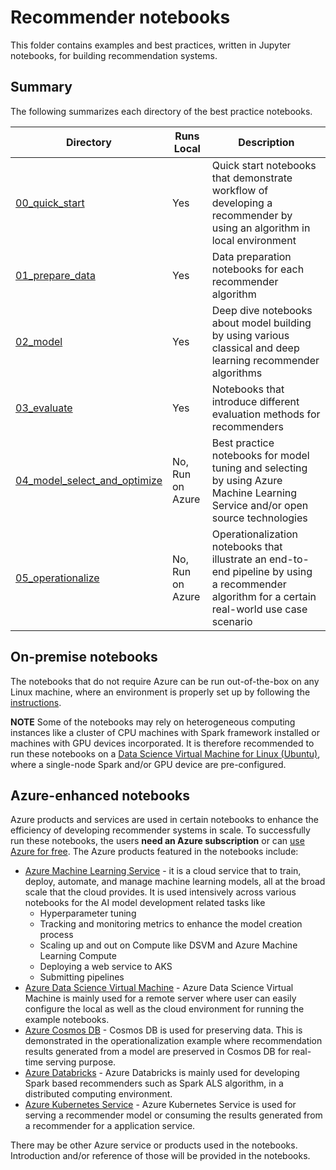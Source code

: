 # Recommender notebooks

This folder contains examples and best practices, written in Jupyter notebooks, for building recommendation systems.

## Summary

The following summarizes each directory of the best practice notebooks.

| Directory | Runs Local | Description |
| --- | --- | --- |
| [00_quick_start](./00_quick_start)| Yes | Quick start notebooks that demonstrate workflow of developing a recommender by using an algorithm in local environment|
| [01_prepare_data](./01_prepare_data) | Yes | Data preparation notebooks for each recommender algorithm|
| [02_model](./02_model) | Yes | Deep dive notebooks about model building by using various classical and deep learning recommender algorithms|
| [03_evaluate](./03_evaluate) | Yes | Notebooks that introduce different evaluation methods for recommenders|
| [04_model_select_and_optimize](04_model_select_and_optimize) | No, Run on Azure | Best practice notebooks for model tuning and selecting by using Azure Machine Learning Service and/or open source technologies|
| [05_operationalize](05_operationalize) | No, Run on Azure | Operationalization notebooks that illustrate an end-to-end pipeline by using a recommender algorithm for a certain real-world use case scenario|

## On-premise notebooks

The notebooks that do not require Azure can be run out-of-the-box on any Linux machine, where an environment is properly
set up by following the [instructions](../SETUP.md). 

**NOTE** Some of the notebooks may rely on heterogeneous computing instances
like a cluster of CPU machines with Spark framework installed or machines with GPU devices incorporated. It is therefore recommended
to run these notebooks on a [Data Science Virtual Machine for Linux (Ubuntu)](https://azuremarketplace.microsoft.com/en-us/marketplace/apps/microsoft-dsvm.linux-data-science-vm-ubuntu), where a single-node Spark and/or GPU device are pre-configured.

## Azure-enhanced notebooks

Azure products and services are used in certain notebooks to enhance the efficiency of developing recommender systems in scale.
To successfully run these notebooks, the users **need an Azure subscription** or can [use Azure for free](https://azure.microsoft.com/en-us/free/).
The Azure products featured in the notebooks include:

* [Azure Machine Learning Service](https://azure.microsoft.com/en-us/services/machine-learning-service/) - it is a cloud service that to train, deploy, automate, and manage machine learning models, all at the broad scale that the cloud provides. It is used intensively across various notebooks for the AI model development related tasks like
  * Hyperparameter tuning
  * Tracking and monitoring metrics to enhance the model creation process
  * Scaling up and out on Compute like DSVM and Azure Machine Learning Compute
  * Deploying a web service to AKS
  * Submitting pipelines
* [Azure Data Science Virtual Machine](https://azure.microsoft.com/en-us/services/virtual-machines/data-science-virtual-machines/) - Azure Data Science Virtual Machine is mainly used for a remote server where user
can easily configure the local as well as the cloud environment for running the example notebooks.
* [Azure Cosmos DB](https://docs.microsoft.com/en-us/azure/cosmos-db/introduction) - Cosmos DB is used for preserving data. This is demonstrated in the operationalization example where
recommendation results generated from a model are preserved in Cosmos DB for real-time serving purpose.
* [Azure Databricks](https://azure.microsoft.com/en-us/services/databricks/) - Azure Databricks is mainly used for developing Spark based recommenders such as Spark ALS algorithm, in a distributed computing
environment.
* [Azure Kubernetes Service](https://azure.microsoft.com/en-us/services/kubernetes-service/) - Azure Kubernetes Service is used for serving a recommender model or consuming the results
generated from a recommender for a application service.

There may be other Azure service or products used in the notebooks. Introduction and/or reference of
those will be provided in the notebooks.

